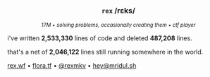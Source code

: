 <div align="center">
  
  ### `rex` /rɛks/
  
  <sup><i>17M • solving problems, occasionally creating them • ctf player</i></sup>
  
</div>

i've written **2,533,330** lines of code and deleted **487,208** lines.

that's a net of **2,046,122** lines still running somewhere in the world.

[rex.wf](https://rex.wf) • [flora.tf](https://flora.tf) • [@rexmkv](https://x.com/rexmkv) • [hey@mridul.sh](mailto:hey@mridul.sh)

<!-- last updated: 1745537905 -->